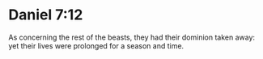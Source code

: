 # Daniel 7:12

As concerning the rest of the beasts, they had their dominion taken away: yet their lives were prolonged for a season and time.